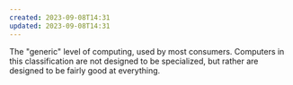 ```yaml
---
created: 2023-09-08T14:31
updated: 2023-09-08T14:31
---
```

The "generic" level of computing, used by most consumers. Computers in this classification are not designed to be specialized, but rather are designed to be fairly good at everything.